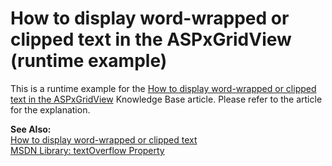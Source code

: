 # How to display word-wrapped or clipped text in the ASPxGridView (runtime example)


<p>This is a runtime example for the <a href="https://www.devexpress.com/Support/Center/p/K18122">How to display word-wrapped or clipped text in the ASPxGridView</a> Knowledge Base article. Please refer to the article for the explanation.</p><p><strong>See Also:</strong><br />
<a href="https://www.devexpress.com/Support/Center/p/E940">How to display word-wrapped or clipped text</a><br />
<a href="http://msdn.microsoft.com/en-us/library/ms531174(VS.85).aspx">MSDN Library: textOverflow Property</a></p>

<br/>


